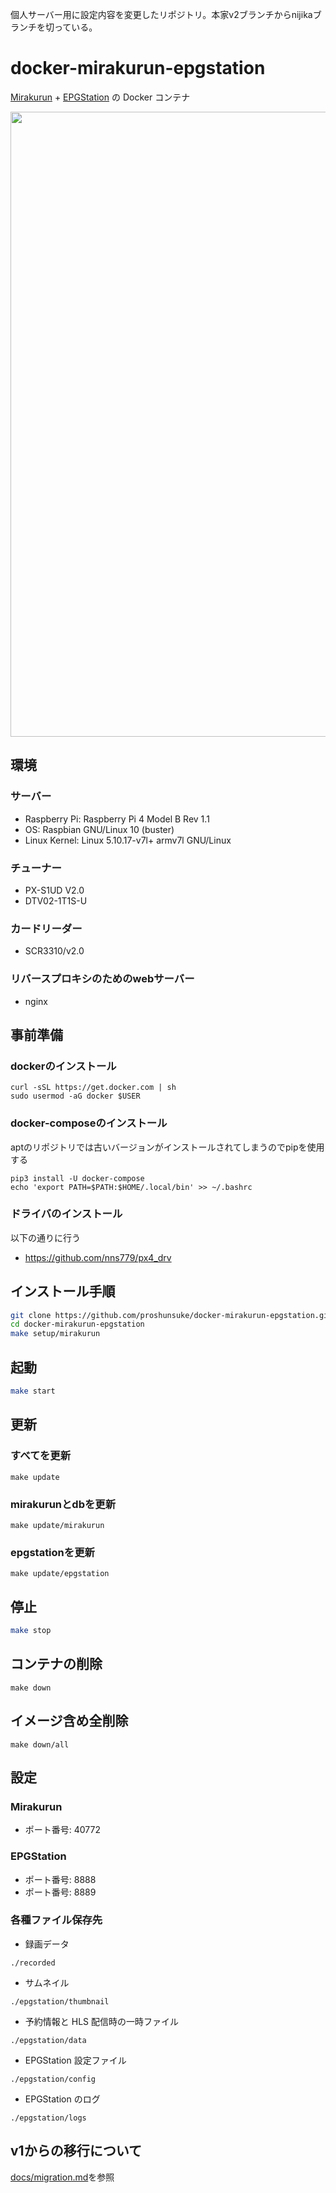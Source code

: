 個人サーバー用に設定内容を変更したリポジトリ。本家v2ブランチからnijikaブランチを切っている。

# docker-mirakurun-epgstation

[Mirakurun](https://github.com/Chinachu/Mirakurun) + [EPGStation](https://github.com/l3tnun/EPGStation) の Docker コンテナ

<img src="https://user-images.githubusercontent.com/3148511/112107472-50dded00-8bf2-11eb-972b-f5b149e51716.png" width="1000">

## 環境

### サーバー

* Raspberry Pi: Raspberry Pi 4 Model B Rev 1.1
* OS: Raspbian GNU/Linux 10 (buster)
* Linux Kernel: Linux 5.10.17-v7l+ armv7l GNU/Linux

### チューナー

* PX-S1UD V2.0
* DTV02-1T1S-U

### カードリーダー

* SCR3310/v2.0

### リバースプロキシのためのwebサーバー

* nginx

## 事前準備

### dockerのインストール

```shell
curl -sSL https://get.docker.com | sh
sudo usermod -aG docker $USER
```

### docker-composeのインストール

aptのリポジトリでは古いバージョンがインストールされてしまうのでpipを使用する

```shell
pip3 install -U docker-compose
echo 'export PATH=$PATH:$HOME/.local/bin' >> ~/.bashrc
```

### ドライバのインストール

以下の通りに行う

* https://github.com/nns779/px4_drv

## インストール手順

```sh
git clone https://github.com/proshunsuke/docker-mirakurun-epgstation.git
cd docker-mirakurun-epgstation
make setup/mirakurun
```

## 起動

```sh
make start
```

## 更新

### すべてを更新

```shell
make update
```

### mirakurunとdbを更新

```shell
make update/mirakurun
```

### epgstationを更新

```shell
make update/epgstation
```

## 停止

```sh
make stop
```

## コンテナの削除

```shell
make down
```

## イメージ含め全削除

```shell
make down/all
```

## 設定

### Mirakurun

* ポート番号: 40772

### EPGStation

* ポート番号: 8888
* ポート番号: 8889

### 各種ファイル保存先

* 録画データ

```./recorded```

* サムネイル

```./epgstation/thumbnail```

* 予約情報と HLS 配信時の一時ファイル

```./epgstation/data```

* EPGStation 設定ファイル

```./epgstation/config```

* EPGStation のログ

```./epgstation/logs```

## v1からの移行について

[docs/migration.md](docs/migration.md)を参照

